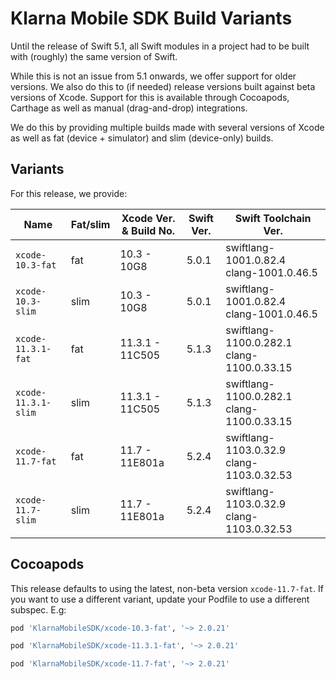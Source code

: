 # Klarna Mobile SDK Build Variants

Until the release of Swift 5.1, all Swift modules in a project had to be built with (roughly) the
same version of Swift. 

While this is not an issue from 5.1 onwards, we offer support for older versions. We also do this
to (if needed) release versions built against beta versions of Xcode. Support for this is available 
through Cocoapods, Carthage as well as manual (drag-and-drop) integrations. 

We do this by providing multiple builds made with several versions of Xcode as well as fat (device +
simulator) and slim (device-only) builds.

## Variants

For this release, we provide:

| Name | Fat/slim | Xcode Ver. & Build No. | Swift Ver. | Swift Toolchain Ver. |  
| ---- | -------- | ---------------------------- | ---------- | -------------------- |
| `xcode-10.3-fat` | fat | 10.3 - 10G8 | 5.0.1| swiftlang-1001.0.82.4 clang-1001.0.46.5 |
| `xcode-10.3-slim` | slim | 10.3 - 10G8 | 5.0.1| swiftlang-1001.0.82.4 clang-1001.0.46.5 |
| `xcode-11.3.1-fat` | fat | 11.3.1 - 11C505 | 5.1.3| swiftlang-1100.0.282.1 clang-1100.0.33.15 |
| `xcode-11.3.1-slim` | slim | 11.3.1 - 11C505 | 5.1.3| swiftlang-1100.0.282.1 clang-1100.0.33.15 |
| `xcode-11.7-fat` | fat | 11.7 - 11E801a | 5.2.4| swiftlang-1103.0.32.9 clang-1103.0.32.53 |
| `xcode-11.7-slim` | slim | 11.7 - 11E801a | 5.2.4| swiftlang-1103.0.32.9 clang-1103.0.32.53 |


## Cocoapods

This release defaults to using the latest, non-beta version `xcode-11.7-fat`. If you 
want to use a different variant, update your Podfile to use a different subspec. E.g:


```ruby
pod 'KlarnaMobileSDK/xcode-10.3-fat', '~> 2.0.21'
```

```ruby
pod 'KlarnaMobileSDK/xcode-11.3.1-fat', '~> 2.0.21'
```

```ruby
pod 'KlarnaMobileSDK/xcode-11.7-fat', '~> 2.0.21'
```
